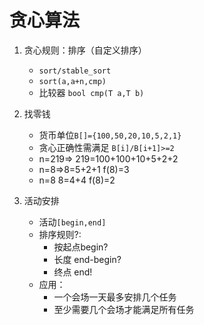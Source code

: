 # 贪心算法
1. 贪心规则：排序（自定义排序）
    - ```sort/stable_sort```
    - ```sort(a,a+n,cmp)```
    - 比较器 ```bool cmp(T a,T b)```
    
2. 找零钱
    - 货币单位```B[]={100,50,20,10,5,2,1}```
    - 贪心正确性需满足 ```B[i]/B[i+1]>=2```
    - n=219=> 219=100+100+10+5+2+2
    - n=8=>8=5+2+1 f(8)=3
    - n=8 8=4+4  f(8)=2
    
3. 活动安排
    - 活动```[begin,end]```
    - 排序规则?:
        - 按起点begin?
        - 长度 end-begin?
        - 终点 end!
    - 应用：
        - 一个会场一天最多安排几个任务
        - 至少需要几个会场才能满足所有任务
        


